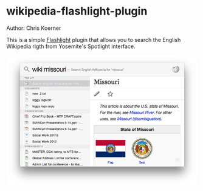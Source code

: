 wikipedia-flashlight-plugin
===========================
Author: Chris Koerner

This is a simple [Flashlight](http://flashlight.nateparrott.com) plugin that allows you to search the English Wikipedia rigth from Yosemite's Spotlight interface.

![](https://raw.githubusercontent.com/ckoerner/wikipedia-flashlight-plugin/master/Screenshot.png)
